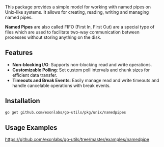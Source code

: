 <br>

This package provides a simple model for working with named pipes on Unix-like
systems. It allows for creating, reading, writing and managing named pipes.

**Named Pipes** are also called FIFO (First In, First Out) are a special type
of files which are used to facilitate two-way communication between processes
without storing anything on the disk.

## Features

- **Non-blocking I/O**: Supports non-blocking read and write operations.
- **Customizable Polling**: Set custom poll intervals and chunk sizes for
efficient data transfer.
- **Timeouts and Break Events**: Easily manage read and write timeouts and
handle cancelable operations with break events.

## Installation

```bash
go get github.com/exonlabs/go-utils/pkg/unix/namedpipes
```

## Usage Examples

https://github.com/exonlabs/go-utils/tree/master/examples/namedpipe
